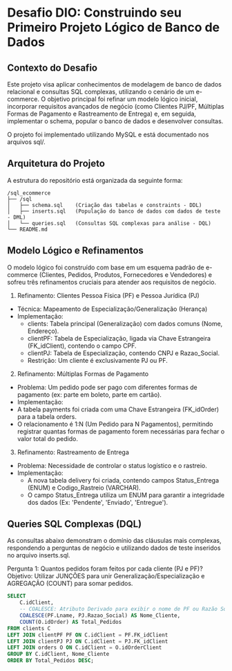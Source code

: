 # Desafio DIO: Construindo seu Primeiro Projeto Lógico de Banco de Dados

## Contexto do Desafio
Este projeto visa aplicar conhecimentos de modelagem de banco de dados relacional e consultas SQL complexas, utilizando o cenário de um e-commerce. O objetivo principal foi refinar um modelo lógico inicial, incorporar requisitos avançados de negócio (como Clientes PJ/PF, Múltiplas Formas de Pagamento e Rastreamento de Entrega) e, em seguida, implementar o schema, popular o banco de dados e desenvolver consultas.

O projeto foi implementado utilizando MySQL e está documentado nos arquivos sql/.

## Arquitetura do Projeto
A estrutura do repositório está organizada da seguinte forma:

```
/sql_ecommerce
├── /sql
│   ├── schema.sql    (Criação das tabelas e constraints - DDL)
│   ├── inserts.sql   (População do banco de dados com dados de teste - DML)
│   └── queries.sql   (Consultas SQL complexas para análise - DQL)
└── README.md
```

## Modelo Lógico e Refinamentos
O modelo lógico foi construído com base em um esquema padrão de e-commerce (Clientes, Pedidos, Produtos, Fornecedores e Vendedores) e sofreu três refinamentos cruciais para atender aos requisitos de negócio.

1. Refinamento: Clientes Pessoa Física (PF) e Pessoa Jurídica (PJ)

- Técnica: Mapeamento de Especialização/Generalização (Herança)
- Implementação:
  - clients: Tabela principal (Generalização) com dados comuns (Nome, Endereço).
  - clientPF: Tabela de Especialização, ligada via Chave Estrangeira (FK_idClient), contendo o campo CPF.
  - clientPJ: Tabela de Especialização, contendo CNPJ e Razao_Social.
  - Restrição: Um cliente é exclusivamente PJ ou PF.

2. Refinamento: Múltiplas Formas de Pagamento
- Problema: Um pedido pode ser pago com diferentes formas de pagamento (ex: parte em boleto, parte em cartão).
- Implementação:
 - A tabela payments foi criada com uma Chave Estrangeira (FK_idOrder) para a tabela orders.
 - O relacionamento é 1:N (Um Pedido para N Pagamentos), permitindo registrar quantas formas de pagamento forem necessárias para fechar o valor total do pedido.

3. Refinamento: Rastreamento de Entrega
- Problema: Necessidade de controlar o status logístico e o rastreio.
- Implementação:
  - A nova tabela delivery foi criada, contendo campos Status_Entrega (ENUM) e Codigo_Rastreio (VARCHAR).
  - O campo Status_Entrega utiliza um ENUM para garantir a integridade dos dados (Ex: 'Pendente', 'Enviado', 'Entregue').

## Queries SQL Complexas (DQL)
As consultas abaixo demonstram o domínio das cláusulas mais complexas, respondendo a perguntas de negócio e utilizando dados de teste inseridos no arquivo inserts.sql.

Pergunta 1: Quantos pedidos foram feitos por cada cliente (PJ e PF)?
Objetivo: Utilizar JUNÇÕES para unir Generalização/Especialização e AGREGAÇÃO (COUNT) para somar pedidos.

``` sql
SELECT
    C.idClient,
    -- COALESCE: Atributo Derivado para exibir o nome de PF ou Razão Social de PJ
    COALESCE(PF.Lname, PJ.Razao_Social) AS Nome_Cliente,
    COUNT(O.idOrder) AS Total_Pedidos
FROM clients C
LEFT JOIN clientPF PF ON C.idClient = PF.FK_idClient
LEFT JOIN clientPJ PJ ON C.idClient = PJ.FK_idClient
LEFT JOIN orders O ON C.idClient = O.idOrderClient
GROUP BY C.idClient, Nome_Cliente
ORDER BY Total_Pedidos DESC;
```
